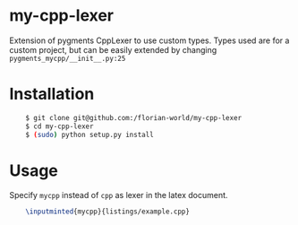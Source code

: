 # my-cpp-lexer
Extension of pygments CppLexer to use custom types.
Types used are for a custom project, but can be easily extended by changing `pygments_mycpp/__init__.py:25`

# Installation
```bash
    $ git clone git@github.com:/florian-world/my-cpp-lexer
    $ cd my-cpp-lexer
    $ (sudo) python setup.py install
```
# Usage

Specify `mycpp` instead of `cpp` as lexer in the latex document.
```latex
    \inputminted{mycpp}{listings/example.cpp}
```

